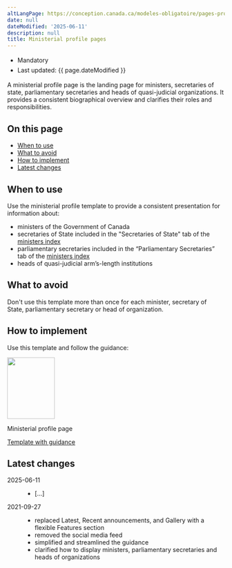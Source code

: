 ```yaml
---
altLangPage: https://conception.canada.ca/modeles-obligatoire/pages-profil-ministres.html
date: null
dateModified: '2025-06-11'
description: null
title: Ministerial profile pages
---
```

<div class="row">
 <div class="col-md-12 pull-left">
  <ul class="list-inline small mrgn-bttm-sm" id="list-inline-desktop-only" style="line-height:1.65em">
   <li class="mrgn-rght-lg">
    <span class="label label-danger">Mandatory</span>
   </li>
   <li class="mrgn-rght-lg">Last updated: {{ page.dateModified }}</li>
  </ul>
 </div>
</div>

<p>A ministerial profile page is the landing page for ministers, secretaries of state, parliamentary secretaries and heads of quasi-judicial organizations. It provides a consistent biographical overview and clarifies their roles and responsibilities.</p>

<section>
 <h2>On this page</h2>
 <ul>
  <li>
   <a href="#when">When to use</a>
  </li>
  <li>
   <a href="#avoid">What to avoid</a>
  </li>
  <li>
   <a href="#how">How to implement</a>
  </li>
  <li>
   <a href="#latest">Latest changes</a>
  </li>
 </ul>
</section>

<section>
 <h2 id="when">When to use</h2>
 <p>Use the ministerial profile template to provide a consistent presentation for information about:</p>
 <ul>
  <li>ministers of the Government of Canada</li>
  <li>secretaries of State included in the "Secretaries of State" tab of the <a href="https://www.canada.ca/en/government/ministers.html">ministers index</a></li>
  <li>parliamentary secretaries included in the “Parliamentary Secretaries” tab of the <a href="https://www.canada.ca/en/government/ministers.html">ministers index</a></li>
  <li>heads of quasi-judicial arm’s-length institutions</li>
 </ul>
</section>

<section>
 <h2 id="avoid">What to avoid</h2>
 <p>Don't use this template more than once for each minister, secretary of State, parliamentary secretary or head of organization.</p>
</section>

<section>
 <h2 id="how">How to implement</h2>
 <p>Use this template and follow the guidance:</p>
 <div class="row mrgn-tp-lg mrgn-bttm-lg">
  <div class="col-xs-10 col-md-8 col-lg-8">
   <div class="gc-dwnld">
    <div class="row">
     <div class="col-xs-10 col-sm-3 col-lg-2">
      <img alt="" class="thumbnail gc-dwnld-img" height="142" src="../images/ministerial-page-cropped.jpg" width="110">
     </div>
     <div class="col-xs-12 col-sm-9 col-lg-10">
      <p class="mrgn-tp-md lead"><span>Ministerial profile page</span></p>
      <p><a class="btn btn-call-to-action" href="../coded-layout/ministerial-profile-pages.html">Template with guidance</a></p>
     </div>
    </div>
   </div>
  </div>
 </div>
 <section>
  <h2 id="changes">Latest changes</h2>
  <dl class="dl-horizontal">
   <dt>
    <time class="link-muted" datetime="2025-06-11">2025-06-11</time>
   </dt>
   <dd>
    <ul>
      <li>[...]</li>
    </ul>
   </dd>
   <dt>
    <time class="link-muted" datetime="2021-09-27">2021-09-27</time>
   </dt>
   <dd>
    <ul>
     <li>replaced Latest, Recent announcements, and Gallery with a flexible Features section</li>
     <li>removed the social media feed</li>
     <li>simplified and streamlined the guidance</li>
     <li>clarified how to display ministers, parliamentary secretaries and heads of organizations</li>
    </ul>
   </dd>
  </dl>
 </section>
</section>
